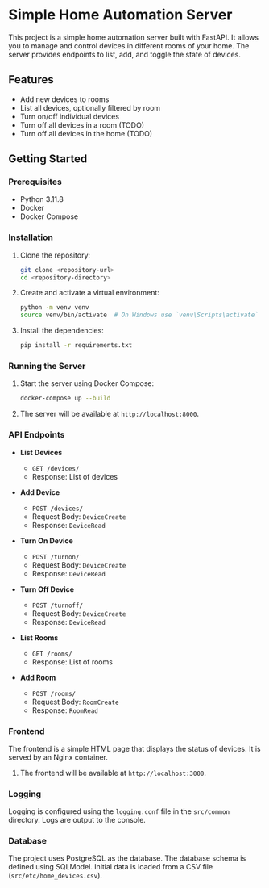 # Simple Home Automation Server

This project is a simple home automation server built with FastAPI. It allows you to manage and control devices in different rooms of your home. The server provides endpoints to list, add, and toggle the state of devices.

## Features

- Add new devices to rooms
- List all devices, optionally filtered by room
- Turn on/off individual devices
- Turn off all devices in a room (TODO)
- Turn off all devices in the home (TODO)


## Getting Started

### Prerequisites

- Python 3.11.8
- Docker
- Docker Compose

### Installation

1. Clone the repository:
    ```sh
    git clone <repository-url>
    cd <repository-directory>
    ```

2. Create and activate a virtual environment:
    ```sh
    python -m venv venv
    source venv/bin/activate  # On Windows use `venv\Scripts\activate`
    ```

3. Install the dependencies:
    ```sh
    pip install -r requirements.txt
    ```

### Running the Server

1. Start the server using Docker Compose:
    ```sh
    docker-compose up --build
    ```

2. The server will be available at `http://localhost:8000`.

### API Endpoints

- **List Devices**
  - `GET /devices/`
  - Response: List of devices

- **Add Device**
  - `POST /devices/`
  - Request Body: `DeviceCreate`
  - Response: `DeviceRead`

- **Turn On Device**
  - `POST /turnon/`
  - Request Body: `DeviceCreate`
  - Response: `DeviceRead`

- **Turn Off Device**
  - `POST /turnoff/`
  - Request Body: `DeviceCreate`
  - Response: `DeviceRead`

- **List Rooms**
  - `GET /rooms/`
  - Response: List of rooms

- **Add Room**
  - `POST /rooms/`
  - Request Body: `RoomCreate`
  - Response: `RoomRead`

### Frontend

The frontend is a simple HTML page that displays the status of devices. It is served by an Nginx container.

1. The frontend will be available at `http://localhost:3000`.

### Logging

Logging is configured using the `logging.conf` file in the `src/common` directory. Logs are output to the console.

### Database

The project uses PostgreSQL as the database. The database schema is defined using SQLModel. Initial data is loaded from a CSV file (`src/etc/home_devices.csv`).
